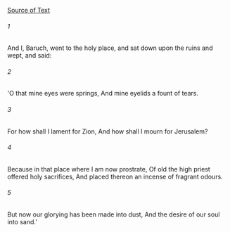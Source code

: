 [Source of Text](https://github.com/scrollmapper/bible_databases_deuterocanonical)

###### 1
And I, Baruch, went to the holy place, and sat down upon the ruins and wept, and said:

###### 2
'O that mine eyes were springs, And mine eyelids a fount of tears.

###### 3
For how shall I lament for Zion, And how shall I mourn for Jerusalem?

###### 4
Because in that place where I am now prostrate, Of old the high priest offered holy sacrifices, And placed thereon an incense of fragrant odours.

###### 5
But now our glorying has been made into dust, And the desire of our soul into sand.'